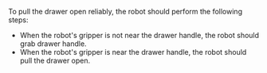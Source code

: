 To pull the drawer open reliably, the robot should perform the following steps:

- When the robot's gripper is not near the drawer handle, the robot should grab drawer handle.
- When the robot's gripper is near the drawer handle, the robot should pull the drawer open.
